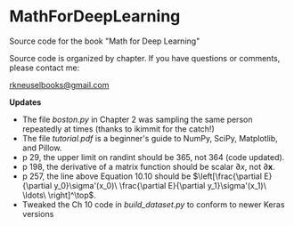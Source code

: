 # MathForDeepLearning
Source code for the book "Math for Deep Learning"

Source code is organized by chapter.  If you have questions
or comments, please contact me:

rkneuselbooks@gmail.com

**Updates**
- The file *boston.py* in Chapter 2 was sampling the same person repeatedly at times (thanks to ikimmit for the catch!)
- The file *tutorial.pdf* is a beginner's guide to NumPy, SciPy, Matplotlib, and Pillow.
- p 29, the upper limit on randint should be 365, not 364 (code updated).
- p 198, the derivative of a matrix function should be scalar $\partial x$, not $\partial\mathbf{x}$.
- p 257, the line above Equation 10.10 should be $\left[\frac{\partial E}{\partial y_0}\sigma'(x_0)\ \frac{\partial E}{\partial y_1}\sigma'(x_1)\ \ldots\ \right]^\top$.
- Tweaked the Ch 10 code in *build_dataset.py* to conform to newer Keras versions


